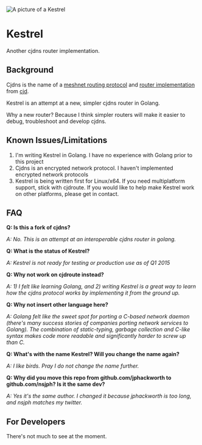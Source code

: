 ![A picture of a Kestrel](http://i.imgur.com/r6iIFxd.jpg)

Kestrel
=======

Another cjdns router implementation.

## Background

Cjdns is the name of a [meshnet routing protocol](https://github.com/cjdelisle/cjdns/blob/master/doc/Whitepaper.md) and [router implementation](https://github.com/cjdelisle/cjdns) from [cjd](https://github.com/cjdelisle).

Kestrel is an attempt at a new, simpler cjdns router in Golang.

Why a new router? Because I think simpler routers will make it easier to debug, troubleshoot and develop cjdns.

## Known Issues/Limitations

1. I'm writing Kestrel in Golang. I have no experience with Golang prior to this project
2. Cjdns is an encrypted network protocol. I haven't implemented encrypted network protocols  
2. Kestrel is being written first for Linux/x64. If you need multiplatform support, stick with cjdroute. If you would like to help make Kestrel work on other platforms, please get in contact.

## FAQ

**Q: Is this a fork of cjdns?**

*A: No. This is an attempt at an interoperable cjdns router in golang.*

**Q: What is the status of Kestrel?** 

*A: Kestrel is not ready for testing or production use as of Q1 2015*

**Q: Why not work on cjdroute instead?**

*A: 1) I felt like learning Golang, and 2) writing Kestrel is a great way to learn how the cjdns protocol works by implementing it from the ground up.*

**Q: Why not insert other language here?**

*A: Golang felt like the sweet spot for porting a C-based network daemon (there's many success stories of companies porting network services to Golang). The combination of static-typing, garbage collection and C-like syntax makes code more readable and significantly harder to screw up than C.*

**Q: What's with the name Kestrel? Will you change the name again?**

*A: I like birds. Pray I do not change the name further.*

**Q: Why did you move this repo from github.com/jphackworth to github.com/nsjph? Is it the same dev?**

*A: Yes it's the same author. I changed it because jphackworth is too long, and nsjph matches my twitter.*

## For Developers

There's not much to see at the moment.
